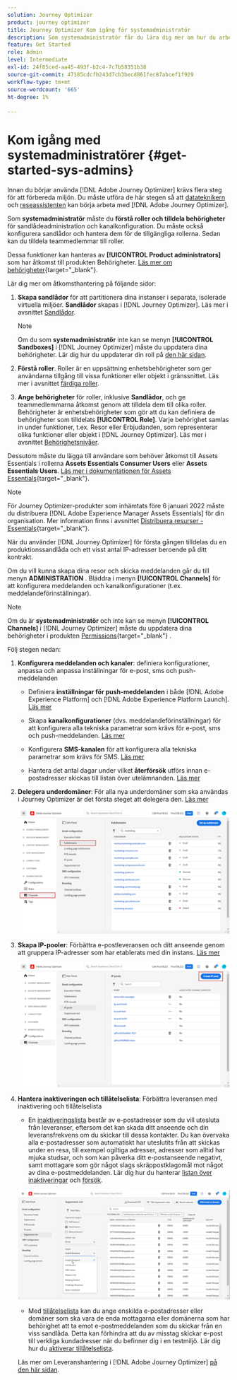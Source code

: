 ```yaml
---
solution: Journey Optimizer
product: journey optimizer
title: Journey Optimizer Kom igång för systemadministratör
description: Som systemadministratör får du lära dig mer om hur du arbetar med Journey Optimizer
feature: Get Started
role: Admin
level: Intermediate
exl-id: 24f85ced-aa45-493f-b2c4-7c7b58351b38
source-git-commit: 47185cdcfb243d7cb3becd861fec87abcef1f929
workflow-type: tm+mt
source-wordcount: '665'
ht-degree: 1%

---
```


# Kom igång med systemadministratörer {#get-started-sys-admins}

Innan du börjar använda [!DNL Adobe Journey Optimizer] krävs flera steg för att förbereda miljön.  Du måste utföra de här stegen så att [datateknikern](data-engineer.md) och [reseassistenten](marketer.md) kan börja arbeta med [!DNL Adobe Journey Optimizer].

Som **systemadministratör** måste du **förstå roller och tilldela behörigheter** för sandlådeadministration och kanalkonfiguration. Du måste också konfigurera sandlådor och hantera dem för de tillgängliga rollerna. Sedan kan du tilldela teammedlemmar till roller.

Dessa funktioner kan hanteras av **[!UICONTROL Product administrators]** som har åtkomst till produkten Behörigheter. [Läs mer om behörigheter](../../administration/permissions.md){target="_blank"}.

Lär dig mer om åtkomsthantering på följande sidor:

1. **Skapa sandlådor** för att partitionera dina instanser i separata, isolerade virtuella miljöer. **Sandlådor** skapas i [!DNL Journey Optimizer]. Läs mer i avsnittet [Sandlådor](../../administration/sandboxes.md).

   >[!NOTE]
   >Om du som **systemadministratör** inte kan se menyn **[!UICONTROL Sandboxes]** i [!DNL Journey Optimizer] måste du uppdatera dina behörigheter. Lär dig hur du uppdaterar din roll på [den här sidan](../../administration/permissions.md#edit-product-profile).

1. **Förstå roller**. Roller är en uppsättning enhetsbehörigheter som ger användarna tillgång till vissa funktioner eller objekt i gränssnittet. Läs mer i avsnittet [färdiga roller](../../administration/ootb-product-profiles.md).

1. **Ange behörigheter** för roller, inklusive **Sandlådor**, och ge teammedlemmarna åtkomst genom att tilldela dem till olika roller. Behörigheter är enhetsbehörigheter som gör att du kan definiera de behörigheter som tilldelats **[!UICONTROL Role]**. Varje behörighet samlas in under funktioner, t.ex. Resor eller Erbjudanden, som representerar olika funktioner eller objekt i [!DNL Journey Optimizer]. Läs mer i avsnittet [Behörighetsnivåer](../../administration/high-low-permissions.md).

Dessutom måste du lägga till användare som behöver åtkomst till Assets Essentials i rollerna **Assets Essentials Consumer Users** eller **Assets Essentials Users**. [Läs mer i dokumentationen för Assets Essentials](https://experienceleague.adobe.com/docs/experience-manager-assets-essentials/help/deploy-administer.html?lang=sv-SE){target="_blank"}.

>[!NOTE]
>För Journey Optimizer-produkter som inhämtats före 6 januari 2022 måste du distribuera [!DNL Adobe Experience Manager Assets Essentials] för din organisation. Mer information finns i avsnittet [Distribuera resurser - Essentials](https://experienceleague.adobe.com/docs/experience-manager-assets-essentials/help/deploy-administer.html?lang=sv-SE){target="_blank"}.

När du använder [!DNL Journey Optimizer] för första gången tilldelas du en produktionssandlåda och ett visst antal IP-adresser beroende på ditt kontrakt.

Om du vill kunna skapa dina resor och skicka meddelanden går du till menyn **ADMINISTRATION** . Bläddra i menyn **[!UICONTROL Channels]** för att konfigurera meddelanden och kanalkonfigurationer (t.ex. meddelandeförinställningar).

>[!NOTE]
>Om du är **systemadministratör** och inte kan se menyn **[!UICONTROL Channels]** i [!DNL Journey Optimizer] måste du uppdatera dina behörigheter i produkten [Permissions](../../administration/permissions.md){target="_blank"} .
>

Följ stegen nedan:

1. **Konfigurera meddelanden och kanaler**: definiera konfigurationer, anpassa och anpassa inställningar för e-post, sms och push-meddelanden

   * Definiera **inställningar för push-meddelanden** i både [!DNL Adobe Experience Platform] och [!DNL Adobe Experience Platform Launch]. [Läs mer](../../push/push-gs.md)

   * Skapa **kanalkonfigurationer** (dvs. meddelandeförinställningar) för att konfigurera alla tekniska parametrar som krävs för e-post, sms och push-meddelanden. [Läs mer](../../configuration/channel-surfaces.md)

   * Konfigurera **SMS-kanalen** för att konfigurera alla tekniska parametrar som krävs för SMS. [Läs mer](../../sms/sms-configuration.md)

   * Hantera det antal dagar under vilket **återförsök** utförs innan e-postadresser skickas till listan över utelämnanden. [Läs mer](../../configuration/manage-suppression-list.md)

1. **Delegera underdomäner**: För alla nya underdomäner som ska användas i Journey Optimizer är det första steget att delegera den. [Läs mer](../../configuration/about-subdomain-delegation.md)

   ![](../assets/subdomain.png)

1. **Skapa IP-pooler**: Förbättra e-postleveransen och ditt anseende genom att gruppera IP-adresser som har etablerats med din instans. [Läs mer](../../configuration/ip-pools.md)

   ![](../assets/ip-pool.png)

1. **Hantera inaktiveringen och tillåtelselista**: Förbättra leveransen med inaktivering och tillåtelselista

   * En [inaktiveringslista](../../reports/suppression-list.md) består av e-postadresser som du vill utesluta från leveranser, eftersom det kan skada ditt anseende och din leveransfrekvens om du skickar till dessa kontakter. Du kan övervaka alla e-postadresser som automatiskt har uteslutits från att skickas under en resa, till exempel ogiltiga adresser, adresser som alltid har mjuka studsar, och som kan påverka ditt e-postanseende negativt, samt mottagare som gör något slags skräppostklagomål mot något av dina e-postmeddelanden. Lär dig hur du hanterar [listan över inaktiveringar](../../configuration/manage-suppression-list.md) och [försök](../../configuration/retries.md).

   ![](../assets/suppression-list-filtering-example.png)

   * Med [tillåtelselista](../../configuration/allow-list.md) kan du ange enskilda e-postadresser eller domäner som ska vara de enda mottagarna eller domänerna som har behörighet att ta emot e-postmeddelanden som du skickar från en viss sandlåda. Detta kan förhindra att du av misstag skickar e-post till verkliga kundadresser när du befinner dig i en testmiljö. Lär dig hur du [aktiverar tillåtelselista](../../configuration/allow-list.md).

   Läs mer om Leveranshantering i [!DNL Adobe Journey Optimizer] [på den här sidan](../../reports/deliverability.md).
